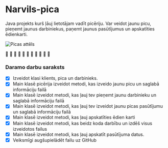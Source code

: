 # Narvils-pica
Java projekts kurš ļāuj lietotājam vadīt picēriju. Var veidot jaunu picu, pieņemt jaunus darbiniekus, paņemt jaunus pasūtījumus un apskatīties ēdienkarti.

![Picas attēls](https://www.amberpizza.lv/wp-content/uploads/2021/01/03-Salami-pica-copy-min-300x300.png)

:pizza: :pizza: :pizza: :pizza: :pizza: :pizza: :pizza: :pizza: :pizza: :pizza: :pizza:

### **Daramo darbu saraksts**

- [x] Izveidot klasi klients, pica un darbinieks.
- [x] Main klasē picērija izveidot metodi, kas izveido jaunu picu un saglabā informāciju failā
- [x] Main klasē izveidot metodi, kas ļauj tev pieņemt jaunu darbinieku un saglabā informāciju failā
- [x] Main klasē izveidot metodi, kas ļauj tev izveidot jaunu picas pasūtījumu un saglabā informāciju failā
- [x] Main klasē izveidot metodi, kas ļauj apskatīties ēdien karti
- [x] Main klasē izveidot metodi, kas beidz koda darbību un izdēš visus izveidotos failus
- [x] Main klasē izveidot metodi, kas ļauj apskatīt pasūtījuma datus.
- [x] Veiksmīgi augšupielādēt failu uz GitHub 
